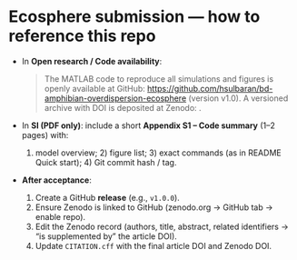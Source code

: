 # Ecosphere submission — how to reference this repo

- In **Open research / Code availability**: 
  > The MATLAB code to reproduce all simulations and figures is openly available at GitHub: https://github.com/hsulbaran/bd-amphibian-overdispersion-ecosphere (version v1.0). A versioned archive with DOI is deposited at Zenodo: <Zenodo DOI>.

- In **SI (PDF only)**: include a short **Appendix S1 – Code summary** (1–2 pages) with: 
  1) model overview; 2) figure list; 3) exact commands (as in README Quick start); 4) Git commit hash / tag.

- **After acceptance**: 
  1) Create a GitHub **release** (e.g., `v1.0.0`).
  2) Ensure Zenodo is linked to GitHub (zenodo.org → GitHub tab → enable repo). 
  3) Edit the Zenodo record (authors, title, abstract, related identifiers → “is supplemented by” the article DOI). 
  4) Update `CITATION.cff` with the final article DOI and Zenodo DOI.
